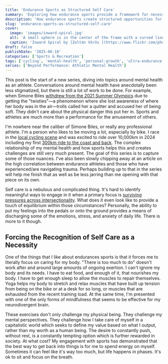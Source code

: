 ```yaml
---
title: 'Endurance Sports as Structured Self Care'
summary: 'Exploring how endurance sports provide a framework for necessary self-care practices, forcing recognition of physical and mental health needs while challenging perspectives on productivity and worth.'
description: 'How endurance sports create structured opportunities for self-care by requiring attention to physical needs, mental health, and challenging societal pressures around productivity and rest.'
slug: 'endurance-sports-as-structured-self-care'
cover:
  image: 'images/inward-spiral.jpg'
  alt: 'A small sphere is in the center of the frame with a curved line beneath it. Within the sphere, there are increasingly inward spirals culiminating in a dark hole in the center of the sphere.'
  caption: 'Inward Spiral by [Zoltán Vörös ](https://www.flickr.com/photos/94941635@N07/11272161743). Creative Commons License'
draft: false
publishDate: '2025-06-10'
categories: ['Sports & Recreation']
tags: ['cycling', 'mental-health', 'personal-growth', 'ultra-endurance', 'neurodiversity']
series: ['Beyond Performance: Athletic Mental Health']
---
```

This post is the start of a new series, diving into topics around mental health as an athlete. Conversations around mental health have anecdotally been less stigmatized, but there is still a lot of work to be done. For example, when Simone Biles [withdrew from the 2021 Summer Olympics](https://www.npr.org/sections/tokyo-olympics-live-updates/2021/07/29/1022151827/simone-biles-got-the-twisties-at-the-tokyo-olympics-heres-what-that-means) due to getting the "twisties"—a phenomenon where she lost awareness of where her body was in the air—trolls called her a quitter and accused her of being soft. They didn't care about the physical danger this put her in. Sports and athletes are much more than a performance for the amusement of others.

I'm nowhere near the caliber of Simone Biles, or really any professional athlete. I'm a person who likes to be moving a lot, especially by bike. I race in the [local cycling scene](/blog/how-allyship-shaped-my-participation-in-sports/) and was excited to ride over 10,000km in 2024 including my first [300km ride to the coast and back](/blog/exploring-oregons-3-capes-scenic/). The complex relationship of my mental health and how sports helps this and creates challenges are still very much present. The goal of this series is to capture some of those nuances. I've also been slowly chipping away at an article on the high correlation between endurance athletes and those who have experienced/are navigating trauma. Perhaps building up to that in the series will help me finish that as well as be less jarring than me opening with that piece on its own.

Self care is a nebulous and complicated thing. It's hard to identify meaningful ways to engage in it when a primary focus is [surviving pressures across intersectionality](/blog/intersectional-survival/). What does it even look like to provide a touch of equilibrium within those circumstances? Personally, the ability to put my feelings into the pedals or onto the ground provides a means of discharging some of the emotions, stress, and anxiety of daily life. There is more to it though.

## Forcing the Recognition of Self Care as a Necessity

One of the things that I like about endurances sports is that it forces me to literally focus on caring for my body. "There is too much to do" doesn't work after and around large amounts of ongoing exertion. I can't ignore my body and its needs. I have to eat food, and enough of it, that nourishes my body. I have to get enough sleep to allow the muscles to repair themselves. Yoga helps my body to stretch and relax muscles that have built up tension from being on the bike or at a desk for so long, or muscles that are exhausted from the recent training load. At the same time, I'm presented with one of the only forms of mindfulness that seems to be effective for my neurodivergent brain.

These exercises don't only challenge my physical being. They challenge my mental perspectives. They challenge how I take care of myself in a capitalistic world which seeks to define my value based on what I output, rather than my worth as a human being. The desire to constantly push, without rest, is a constantly tempting option which is further rewarded in society. At what cost? My engagement with sports has demonstrated that the best way to get back into things is for me to spend energy on myself. Sometimes it can feel like it's way too much, but life happens in phases. It's ok to sit and focus on the breath.
